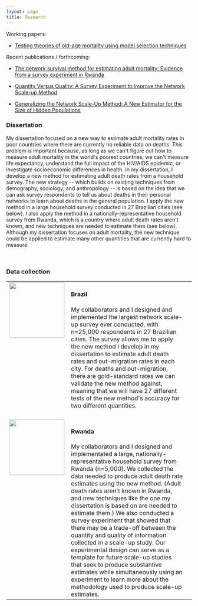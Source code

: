 ```yaml
---
layout: page
title: Research
---
```



Working papers:

* [Testing theories of old-age mortality using model selection techniques](https://arxiv.org/pdf/1707.09433.pdf)


Recent publications / forthcoming:

* [The network survival method for estimating adult mortality: Evidence from a survey experiment in Rwanda](http://dx.doi.org/10.1007/s13524-017-0594-y)

* [Quantity Versus Quality: A Survey Experiment to Improve the Network Scale-up Method](https://doi.org/10.1093/aje/kwv287)

* [Generalizing the Network Scale-Up Method: A New Estimator for the Size of Hidden Populations](https://doi.org/10.1177/0081175016665425)

### Dissertation

My dissertation focused on a new way to estimate adult mortality rates in poor
countries where there are currently no reliable data on deaths. This problem is
important because, as long as we can't figure out how to measure adult
mortality in the world's poorest countries, we can't measure life expectancy,
understand the full impact of the HIV/AIDS epidemic, or investigate
socioeconomic differences in health. In my dissertation, I develop a new method
for estimating adult death rates from a household survey. The new strategy --
which builds on existing techniques from demography, sociology, and
anthropology -- is based on the idea that we can ask survey respondents to tell
us about deaths in their personal networks to learn about deaths in the general
population. I apply the new method in a large household survey conducted in 27
Brazilian cities (see below). I also apply the method in a
nationally-representative household survey from Rwanda, which is a
country where adult death rates aren't known, and new techniques are needed
to estimate them (see below). Although my dissertation focuses on adult mortality, the new 
technique could be applied to estimate many other quantities that are currently
hard to measure.

&nbsp;

### Data collection

<table width="100%">
<tr>
 <td style="width:20%; padding-right:10px; vertical-align:top;">
<img src="{{ BASE_PATH }}/assets/images/flag-brazil.png" style="width:150px">
 </td>
<td valign='top'>
 <h4>Brazil</h4> 
My collaborators and I designed and implemented the largest network scale-up
survey ever conducted, with n=25,000 respondents in 27 Brazilian cities. The
survey allows me to apply the new method I develop in my dissertation to
estimate adult death rates and out-migration rates in each city.
For deaths and out-migration, there are gold-standard rates we can validate the
new method against, meaning that we will have 27 different tests of the new
method's accuracy for two different quantities.
  </td>
</tr>
<tr>
 <td style="colspan:2">
 <p></p>
 </td>
</tr>
<tr>
 <td style="padding-right:10px; vertical-align:top;">
  <img src="{{ BASE_PATH }}/assets/images/flag-rwanda.png" style="width:150px">
 </td>
<td>
<h4>Rwanda</h4> 
My collaborators and I designed and implementated a large,
nationally-representative household survey from Rwanda (n=5,000). We collected
the data needed to produce adult death rate estimates using the new method.
(Adult death rates aren't known in Rwanda, and new techniques like the one my
dissertation is based on are needed to estimate them.) We also conducted a
survey experiment that showed that there may be a trade-off between the
quantity and quality of information collected in a scale-up study. Our
experimental design can serve as a template for future scale-up studies that
seek to produce substantive estimates while simultaneously using an experiment
to learn more about the methodology used to produce scale-up estimates.
</td>
<td>
</td>
</tr>
</table>

